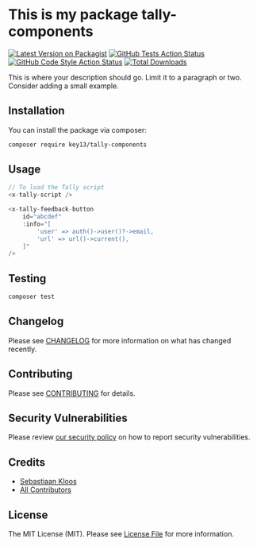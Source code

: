 # This is my package tally-components

[![Latest Version on Packagist](https://img.shields.io/packagist/v/key13/tally-components.svg?style=flat-square)](https://packagist.org/packages/key13/tally-components)
[![GitHub Tests Action Status](https://img.shields.io/github/workflow/status/key13/tally-components/run-tests?label=tests)](https://github.com/key13/tally-components/actions?query=workflow%3Arun-tests+branch%3Amain)
[![GitHub Code Style Action Status](https://img.shields.io/github/workflow/status/key13/tally-components/Check%20&%20fix%20styling?label=code%20style)](https://github.com/key13/tally-components/actions?query=workflow%3A"Check+%26+fix+styling"+branch%3Amain)
[![Total Downloads](https://img.shields.io/packagist/dt/key13/tally-components.svg?style=flat-square)](https://packagist.org/packages/key13/tally-components)



This is where your description should go. Limit it to a paragraph or two. Consider adding a small example.

## Installation

You can install the package via composer:

```bash
composer require key13/tally-components
```

## Usage

```php
// To load the Tally script
<x-tally-script />

<x-tally-feedback-button
    id="abcdef"
    :info="[
        'user' => auth()->user()?->email,
        'url' => url()->current(),
    ]"
/>
```

## Testing

```bash
composer test
```

## Changelog

Please see [CHANGELOG](CHANGELOG.md) for more information on what has changed recently.

## Contributing

Please see [CONTRIBUTING](.github/CONTRIBUTING.md) for details.

## Security Vulnerabilities

Please review [our security policy](../../security/policy) on how to report security vulnerabilities.

## Credits

- [Sebastiaan Kloos](https://github.com/SebastiaanKloos)
- [All Contributors](../../contributors)

## License

The MIT License (MIT). Please see [License File](LICENSE.md) for more information.
